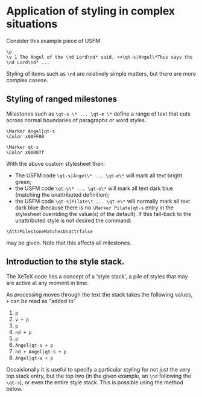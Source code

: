 
# Application of styling in complex situations
Consider this example piece of USFM.
```
\p
\v 1 The Angel of the \nd Lord\nd* said, <<\qt-s|Angel\*Thus says the \nd Lord\nd* ...
```

Styling of items such as ```\nd``` are relatively simple matters, but there are more complex casese.
## Styling of ranged milestones
Milestones such as `\qt-s \* ... \qt-e \*` define a range of text that cuts
across normal boundaries of paragraphs or word styles. 


```
\Marker Angel|qt-s
\Color x00FF00

\Marker qt-s
\Color x00007f

```

With the above custom stylesheet then: 
* The USFM code ```\qt-s|Angel\* ... \qt-e\*``` will mark all text bright green;
* the USFM code ```\qt-s\* ... \qt-e\*``` will mark all text dark blue (matching the unattributed definition);
* the USFM code ```\qt-s|Pilate\* ... \qt-e\*``` will normally mark all text dark blue
(because there is no ```\Marker Pilate|qt-s``` entry in the stylesheet overriding the value(s) of the default). If this fall-back to the unattributed style is not desired the command:
```
\AttrMilestoneMatchesUnattrfalse
```
may be given. Note that this affects all milestones.



## Introduction to the style stack. 
The XeTeX code has a concept of a 'style stack', a pile of  styles that may are active at any moment in time.

As processing moves through the text the stack takes the following values, `+` can be read as "added to"
1. `p`
2. `v + p`
3. `p`
4. `nd + p`
5. `p`
6. `Angel|qt-s + p`
7. `nd + Angel|qt-s + p`
8. `Angel|qt-s + p`

Occaisionally it is useful to specify a particular styling for not just the very top stack entry, but 
the top two (in the given example, an `\nd` following the `\qt-s`), or even the entire style stack.
This is possible using the method below.


###


